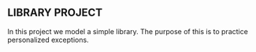 ##
## LIBRARY PROJECT

In this project we model a simple library. The purpose of this is to practice personalized exceptions.
